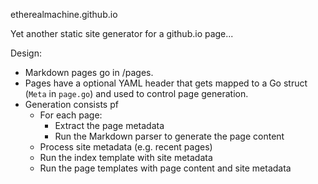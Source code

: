 etherealmachine.github.io

Yet another static site generator for a github.io page...

Design:

* Markdown pages go in /pages.
* Pages have a optional YAML header that gets mapped to a Go struct (`Meta` in `page.go`) and used to control page generation.
* Generation consists pf
	* For each page:
  		* Extract the page metadata
  		* Run the Markdown parser to generate the page content
  * Process site metadata (e.g. recent pages)
  * Run the index template with site metadata
  * Run the page templates with page content and site metadata
